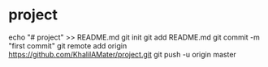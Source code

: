 # project
echo "# project" >> README.md
git init
git add README.md
git commit -m "first commit"
git remote add origin https://github.com/KhalilAMater/project.git
git push -u origin master

